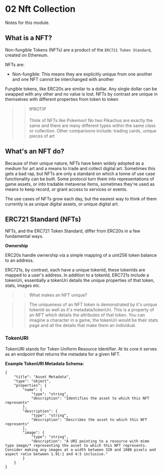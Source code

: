 # 02 Nft Collection

Notes for this module.

## What is a NFT?
Non-fungible Tokens (NFTs) are a product of the ```ERC721 Token Standard```, created on Ethereum.

NFTs are:

  - Non-fungible: This means they are explicitly unique from one another and one NFT cannot be interchanged with another

Fungible tokens, like ERC20s are similar to a dollar. Any single dollar can be swapped with any other and no value is lost. NFTs by contrast are unique in themselves with different properties from token to token

>>❗PROTIP
>>
>> Think of NFTs like Pokemon! No two Pikachus are exactly the same and there are many different types within the same class or collection. Other comparisons include: trading cards, unique pieces of art

## What's an NFT do?
Because of their unique nature, NFTs have been widely adopted as a medium for art and a means to trade and collect digital art. Sometimes this gets a bad rap, but NFTs are only a standard on which a tonne of use case functionality can be built. Some protocol turn them into representations of game assets, or into tradable metaverse items, sometimes they're used as means to keep record, or grant access to services or events.

The use cases of NFTs grow each day, but the easiest way to think of them currently is as unique digital assets, or unique digital art.

## ERC721 Standard (NFTs)
NFTs, and the ERC721 Token Standard, differ from ERC20s in a few fundamental ways.

**Ownership**

ERC20s handle ownership via a simple mapping of a uint256 token balance to an address.

ERC721s, by contrast, each have a unique tokenId, these tokenIds are mapped to a user's address. In addition to a tokenId, ERC721s include a tokenUri, essentially a tokenUri details the unique properties of that token, stats, images etc.

>> What makes an NFT unique?

>> The uniqueness of an NFT token is demonstrated by it's unique tokenId as well as it's metadata/tokenUri. This is a property of an NFT which details the attributes of that token. You can imagine a character in a game, the tokenUri would be their stats page and all the details that make them an individual.

### TokenURI
TokenURI stands for Token Uniform Resource Identifier. At its core it serves as an endpoint that returns the metadata for a given NFT.

**Example TokenURI Metadata Schema:**
```
{
    "title": "Asset Metadata",
    "type": "object",
    "properties": {
        "name": {
            "type": "string",
            "description": "Identifies the asset to which this NFT represents"
        },
        "description": {
            "type": "string",
            "description": "Describes the asset to which this NFT represents"
        },
        "image": {
            "type": "string",
            "description": "A URI pointing to a resource with mime type image/* representing the asset to which this NFT represents. Consider making any images at a width between 320 and 1080 pixels and aspect ratio between 1.91:1 and 4:5 inclusive."
        }
    }
}
```
